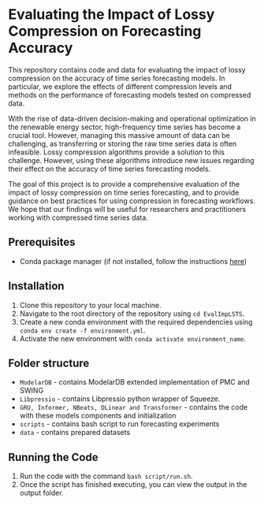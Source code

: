 # Evaluating the Impact of Lossy Compression on Forecasting Accuracy
This repository contains code and data for evaluating the impact of lossy compression on the accuracy of time series forecasting models. In particular, we explore the effects of different compression levels and methods on the performance of forecasting models tested on compressed data.

With the rise of data-driven decision-making and operational optimization in the renewable energy sector, high-frequency time series has become a crucial tool.
However, managing this massive amount of data can be challenging, as transferring or storing the raw time series data is often infeasible. Lossy compression algorithms provide a solution to this challenge. However, using these algorithms introduce new issues regarding their effect on the accuracy of time series forecasting models.

The goal of this project is to provide a comprehensive evaluation of the impact of lossy compression on time series forecasting, and to provide guidance on best practices for using compression in forecasting workflows. We hope that our findings will be useful for researchers and practitioners working with compressed time series data.

## Prerequisites
- Conda package manager (if not installed, follow the instructions [here](https://docs.conda.io/projects/conda/en/latest/user-guide/install/index.html))

## Installation
1. Clone this repository to your local machine.
2. Navigate to the root directory of the repository using `cd EvalImpLSTS`.
3. Create a new conda environment with the required dependencies using `conda env create -f environment.yml`.
4. Activate the new environment with `conda activate environment_name`.


## Folder structure

- `ModelarDB` - contains ModelarDB extended implementation of PMC and SWING 
- `Libpressio` - contains Libpressio python wrapper of Squeeze.
- `GRU, Informer, NBeats, DLinear and Transformer` - contains the code with these models components and initialization
- `scripts` - contains bash script to run forecasting experiments
- `data` - contains prepared datasets

## Running the Code
1. Run the code with the command `bash script/run.sh`.
2. Once the script has finished executing, you can view the output in the output folder.

